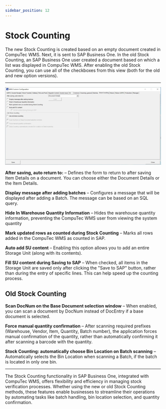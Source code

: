 ```yaml
---
sidebar_position: 12
---
```


# Stock Counting

The new Stock Counting is created based on an empty document created in CompuTec WMS. Next, it is sent to SAP Business One. In the old Stock Counting, an SAP Business One user created a document based on which a list was displayed in CompuTec WMS. After enabling the old Stock Counting, you can use all of the checkboxes from this view (both for the old and new option versions).

---

![Stock Counting](./media/cc-stock-counting.webp)

**After saving, auto return to:** – Defines the form to return to after saving Item Details on a document. You can choose either the Document Details or the Item Details.

**Display message after adding batches** – Configures a message that will be displayed after adding a Batch. The message can be based on an SQL query.

**Hide In Warehouse Quantity Information** – Hides the warehouse quantity information, preventing the CompuTec WMS user from viewing the system quantity

**Mark updated rows as counted during Stock Counting** – Marks all rows added in the CompuTec WMS as counted in SAP.

**Auto add SU content** – Enabling this option allows you to add an entire Storage Unit (along with its contents).

**Fill SU content during Saving to SAP** – When checked, all items in the Storage Unit are saved only after clicking the "Save to SAP" button, rather than during the entry of specific lines. This can help speed up the counting process.

## Old Stock Counting

**Scan DocNum on the Base Document selection window** – When enabled, you can scan a document by DocNum instead of DocEntry if a base document is selected.

**Force manual quantity confirmation** – After scanning required prefixes (Warehouse, Vendor, Item, Quantity, Batch number), the application forces manual confirmation of the quantity, rather than automatically confirming it after scanning a barcode with the quantity.

**Stock Counting: automatically choose Bin Location on Batch scanning** – Automatically selects the Bin Location when scanning a Batch, if the batch is located in only one bin.

---
The Stock Counting functionality in SAP Business One, integrated with CompuTec WMS, offers flexibility and efficiency in managing stock verification processes. Whether using the new or old Stock Counting methods, these features enable businesses to streamline their operations by automating tasks like batch handling, bin location selection, and quantity confirmation.
